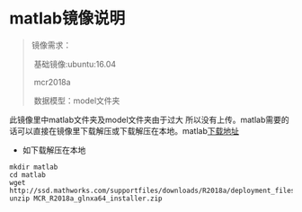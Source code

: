 # matlab镜像说明

> 镜像需求：
>
> ​    基础镜像:ubuntu:16.04
>
> ​    mcr2018a
>
> ​    数据模型：model文件夹

此镜像里中matlab文件夹及model文件夹由于过大 所以没有上传。matlab需要的话可以直接在镜像里下载解压或下载解压在本地。matlab[下载地址](https://ww2.mathworks.cn/products/compiler/matlab-runtime.html)

- 如下载解压在本地

```shell
mkdir matlab
cd matlab
wget http://ssd.mathworks.com/supportfiles/downloads/R2018a/deployment_files/R2018a/installers/glnxa64/MCR_R2018a_glnxa64_installer.zip
unzip MCR_R2018a_glnxa64_installer.zip

```

